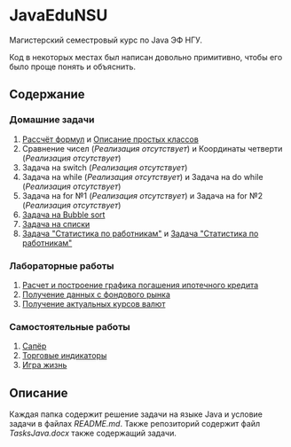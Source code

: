 # JavaEduNSU
 
Магистерский семестровый курс по Java ЭФ НГУ.

Код в некоторых местах был написан довольно примитивно, чтобы его было проще понять и объяснить.
## Содержание
### Домашние задачи
1. [Рассчёт формул](https://github.com/SkivHisink/JavaEduNSU/tree/main/HomeTask1) и [Описание простых классов](https://github.com/SkivHisink/JavaEduNSU/tree/main/HomeTask1)
2. Сравнение чисел (*Реализация отсутствует*) и Координаты четверти (*Реализация отсутствует*)
3. Задача на switch (*Реализация отсутствует*)
4. Задача на while (*Реализация отсутствует*) и Задача на do while (*Реализация отсутствует*)
5. Задача на for №1 (*Реализация отсутствует*) и Задача на for №2 (*Реализация отсутствует*)
6. [Задача на Bubble sort](https://github.com/SkivHisink/JavaEduNSU/tree/main/HomeTask6/BubbleSort)
7. [Задача на списки](https://github.com/SkivHisink/JavaEduNSU/tree/main/HomeTask7/Lists)
8. [Задача "Статистика по работникам"](https://github.com/SkivHisink/JavaEduNSU/tree/main/HomeTask8/EmployeeStats) и [Задача "Статистика по работникам"](https://github.com/SkivHisink/JavaEduNSU/tree/main/HomeTask8/EmplStat)
### Лабораторные работы
1. [Расчет и построение графика погашения ипотечного кредита](https://github.com/SkivHisink/JavaEduNSU/tree/main/LabWork1)
2. [Получение данных с фондового рынка](https://github.com/SkivHisink/JavaEduNSU/tree/main/LabWork2)
3. [Получение актуальных курсов валют](https://github.com/SkivHisink/JavaEduNSU/tree/main/LabWork3)
### Самостоятельные работы
1. [Сапёр](https://github.com/SkivHisink/JavaEduNSU/tree/main/Samostoyalka1/Minesweeper)
2. [Торговые индикаторы](https://github.com/SkivHisink/JavaEduNSU/tree/main/Samostoyalka2/TradeIndex)
3. [Игра жизнь](https://github.com/SkivHisink/JavaEduNSU/tree/main/Samostoyalka3)
## Описание

Каждая папка содержит решение задачи на языке Java и условие задачи в файлах *README.md*. Также репозиторий содержит файл *TasksJava.docx* также содержащий задачи.
